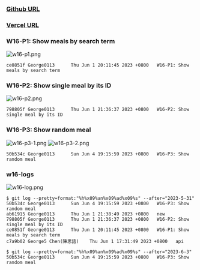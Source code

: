 ### [Github URL](https://github.com/George0113/1112-1N-js-demo-211410542/commits/main)

### [Vercel URL](https://1112-1-n-js-demo-211410542.vercel.app/)

### W16-P1: Show meals by search term

![w16-p1.png](https://spguhxeeusfjlibdhcxj.supabase.co/storage/v1/object/public/demo42/md_1N_img/w16-p1.png)

```
ce0851f George0113      Thu Jun 1 20:11:45 2023 +0800   W16-P1: Show meals by search term
```

### W16-P2: Show single meal by its ID

![w16-p2.png](https://spguhxeeusfjlibdhcxj.supabase.co/storage/v1/object/public/demo42/md_1N_img/w16-p2.png)

```
798805f George0113      Thu Jun 1 21:36:37 2023 +0800   W16-P2: Show single meal by its ID
```

### W16-P3: Show random meal

![w16-p3-1.png](https://spguhxeeusfjlibdhcxj.supabase.co/storage/v1/object/public/demo42/md_1N_img/w16-p3-1.png)
![w16-p3-2.png](https://spguhxeeusfjlibdhcxj.supabase.co/storage/v1/object/public/demo42/md_1N_img/w16-p3-2.png)

```
50b534c George0113      Sun Jun 4 19:15:59 2023 +0800   W16-P3: Show random meal
```

### w16-logs

![w16-log.png](https://spguhxeeusfjlibdhcxj.supabase.co/storage/v1/object/public/demo42/md_1N_img/w16-log.png)

```
$ git log --pretty=format:"%h%x09%an%x09%ad%x09%s" --after="2023-5-31"
50b534c George0113      Sun Jun 4 19:15:59 2023 +0800   W16-P3: Show random meal
ab61915 George0113      Thu Jun 1 21:38:49 2023 +0800   new
798805f George0113      Thu Jun 1 21:36:37 2023 +0800   W16-P2: Show single meal by its ID
ce0851f George0113      Thu Jun 1 20:11:45 2023 +0800   W16-P1: Show meals by search term
c7a9b02 George5 Chen(陳思語)    Thu Jun 1 17:31:49 2023 +0800   api

$ git log --pretty=format:"%h%x09%an%x09%ad%x09%s" --after="2023-6-3"
50b534c George0113      Sun Jun 4 19:15:59 2023 +0800   W16-P3: Show random meal

```
